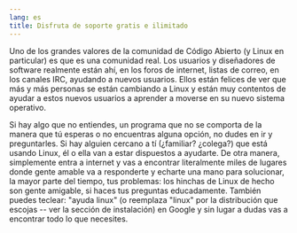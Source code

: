 ```yaml
---
lang: es
title: Disfruta de soporte gratis e ilimitado
---
```


Uno de los grandes valores de la comunidad de Código Abierto (y Linux en particular) es que es una comunidad real. Los usuarios y diseñadores de software realmente están ahí, en los foros de internet, listas de correo, en los canales IRC, ayudando a nuevos usuarios. Ellos están felices de ver que más y más personas se están cambiando a Linux y están muy contentos de ayudar a estos nuevos usuarios a aprender a moverse en su nuevo sistema operativo.

Si hay algo que no entiendes, un programa que no se comporta de la manera que tú esperas o no encuentras alguna opción, no dudes en ir y preguntarles. Si hay alguien cercano a tí (¿familiar? ¿colega?) que está usando Linux, él o ella van a estar dispuestos a ayudarte. De otra manera, simplemente entra a internet y vas a encontrar literalmente miles de lugares donde gente amable va a responderte y echarte una mano para solucionar, la mayor parte del tiempo, tus problemas: los hinchas de Linux de hecho son gente amigable, si haces tus preguntas educadamente. También puedes teclear: "ayuda linux" (o reemplaza "linux" por la distribución que escojas -- ver la sección de instalación) en Google y sin lugar a dudas vas a encontrar todo lo que necesites.






